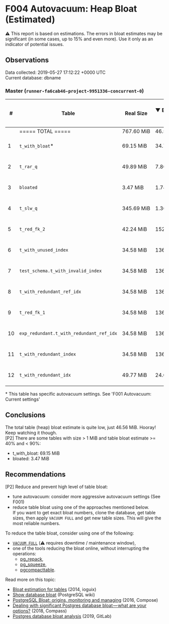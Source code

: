 # F004 Autovacuum: Heap Bloat (Estimated) #
:warning: This report is based on estimations. The errors in bloat estimates may be significant (in some cases, up to 15% and even more). Use it only as an indicator of potential issues.

## Observations ##
Data collected: 2019-05-27 17:12:22 +0000 UTC  
Current database: dbname  


### Master (`runner-fa6cab46-project-9951336-concurrent-0`) ###


  

| \# | Table | Real Size | &#9660;&nbsp;Estimated bloat | Est. bloat, bytes | Est. bloat factor | Est. bloat level, % | Live Data Size | Last vacuum | Fillfactor |
|----|-------|------|------------------------------|-------------------|-------------------|---------------------|----------------|-------------|------------|
|&nbsp;|===== TOTAL ===== |767.60&nbsp;MiB |46.56&nbsp;MiB |48,816,128 |1.06 |6.07 | ~721.04&nbsp;MiB ||||
|1 |`t_with_bloat`\* |69.15&nbsp;MiB |34.71&nbsp;MiB |36,388,864 |2.01 | **50.19** |~34.44&nbsp;MiB | 2019-05-27 17:11:35  |100 |
|2 |`t_rar_q` |49.89&nbsp;MiB |7.80&nbsp;MiB |8,175,616 |1.19 |15.63 |~42.09&nbsp;MiB | 2019-05-27 17:11:37  |100 |
|3 |`bloated` |3.47&nbsp;MiB |1.74&nbsp;MiB |1,818,624 |2.00 | **50.11** |~1.73&nbsp;MiB | 2019-05-27 17:11:34  |100 |
|4 |`t_slw_q` |345.69&nbsp;MiB |1.36&nbsp;MiB |1,417,216 |1.00 |0.39 |~344.34&nbsp;MiB | 2019-05-27 17:11:34  |100 |
|5 |`t_red_fk_2` |42.24&nbsp;MiB |152.00&nbsp;KiB |155,648 |1.00 |0.35 |~42.09&nbsp;MiB | 2019-05-27 17:11:34  |100 |
|6 |`t_with_unused_index` |34.58&nbsp;MiB |136.00&nbsp;KiB |139,264 |1.00 |0.38 |~34.44&nbsp;MiB | 2019-05-27 17:11:37  |100 |
|7 |`test_schema.t_with_invalid_index` |34.58&nbsp;MiB |136.00&nbsp;KiB |139,264 |1.00 |0.38 |~34.44&nbsp;MiB | 2019-05-27 17:11:34  |100 |
|8 |`t_with_redundant_ref_idx` |34.58&nbsp;MiB |136.00&nbsp;KiB |139,264 |1.00 |0.38 |~34.44&nbsp;MiB | 2019-05-27 17:11:38  |100 |
|9 |`t_red_fk_1` |34.58&nbsp;MiB |136.00&nbsp;KiB |139,264 |1.00 |0.38 |~34.44&nbsp;MiB | 2019-05-27 17:11:34  |100 |
|10 |`exp_redundant.t_with_redundant_ref_idx` |34.58&nbsp;MiB |136.00&nbsp;KiB |139,264 |1.00 |0.38 |~34.44&nbsp;MiB | 2019-05-27 17:11:34  |100 |
|11 |`t_with_redundant_index` |34.58&nbsp;MiB |136.00&nbsp;KiB |139,264 |1.00 |0.38 |~34.44&nbsp;MiB | 2019-05-27 17:11:37  |100 |
|12 |`t_with_redundant_idx` |49.77&nbsp;MiB |24.00&nbsp;KiB |24,576 |1.00 |0.05 |~49.75&nbsp;MiB | 2019-05-27 17:11:37  |100 |

\* This table has specific autovacuum settings. See 'F001 Autovacuum: Current settings'

## Conclusions ##
The total table (heap) bloat estimate is quite low, just 46.56 MiB. Hooray! Keep watching it though.  
[P2] There are some tables with size > 1 MiB and table bloat estimate >= 40% and < 90%:  
- t_with_bloat: 69.15 MiB  
- bloated: 3.47 MiB  
  



## Recommendations ##
[P2] Reduce and prevent high level of table bloat:  
- tune autovacuum: consider more aggressive autovacuum settings (See F001)  
- reduce table bloat using one of the approaches mentioned below.  
If you want to get exact bloat numbers, clone the database, get table sizes, then apply `VACUUM FULL` and get new table sizes. This will give the most reliable numbers.  
  
To reduce the table bloat, consider using one of the following:  
- [`VACUUM FULL`](https://www.postgresql.org/docs/OUR_MAJOR_VERSION/sql-vacuum.html) (:warning:  requires downtime / maintenance window),  
- one of the tools reducing the bloat online, without interrupting the operations:  
    - [pg_repack](https://github.com/reorg/pg_repack),  
    - [pg_squeeze](https://github.com/reorg/pg_repack),  
    - [pgcompacttable](https://github.com/dataegret/pgcompacttable).  
  
Read more on this topic:  
- [Bloat estimation for tables](http://blog.ioguix.net/postgresql/2014/09/10/Bloat-estimation-for-tables.html) (2014, ioguix)  
- [Show database bloat](https://wiki.postgresql.org/wiki/Show_database_bloat) (PostgreSQL wiki)
- [PostgreSQL Bloat: origins, monitoring and managing](https://www.compose.com/articles/postgresql-bloat-origins-monitoring-and-managing/) (2016, Compose)  
- [Dealing with significant Postgres database bloat — what are your options?](https://medium.com/compass-true-north/dealing-with-significant-postgres-database-bloat-what-are-your-options-a6c1814a03a5) (2018, Compass)  
- [Postgres database bloat analysis](https://about.gitlab.com/handbook/engineering/infrastructure/blueprint/201901-postgres-bloat/) (2019, GitLab)  



